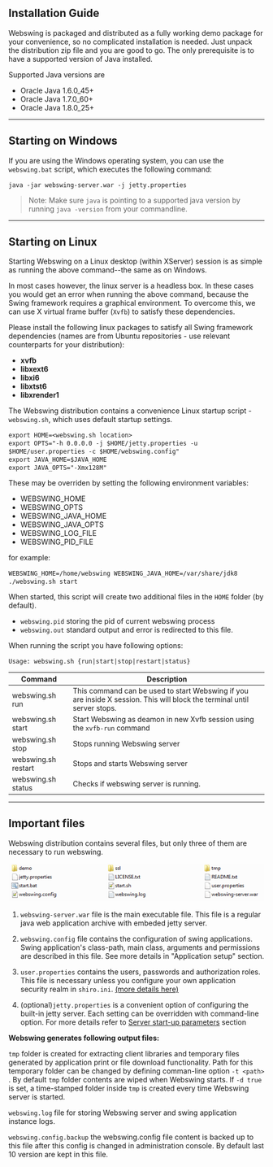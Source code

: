 ## Installation Guide
Webswing is packaged and distributed as a fully working demo package for your convenience, so no complicated installation is needed. Just unpack the distribution zip file and you are good to go. The only prerequisite is to have a supported version of Java installed. 

Supported Java versions are

* Oracle Java 1.6.0_45+
* Oracle Java 1.7.0_60+
* Oracle Java 1.8.0_25+

---

## Starting on Windows 

If you are using the Windows operating system, you can use the `webswing.bat` script, which executes the following command: 

```
java -jar webswing-server.war -j jetty.properties
``` 

> Note: Make sure `java` is pointing to a supported java version by running `java -version` from your commandline.  

---

## Starting on Linux 

Starting Webswing on a Linux desktop (within XServer) session is as simple as running the above command--the same as on Windows.

In most cases however, the linux server is a headless box. In these cases you would get an error when running the above command, because the Swing framework requires a graphical environment. To overcome this, we can use X virtual frame buffer (`Xvfb`) to satisfy these dependencies. 

Please install the following linux packages to satisfy all Swing framework dependencies (names are from Ubuntu repositories - use relevant counterparts for your distribution):

* **xvfb**
* **libxext6**
* **libxi6**
* **libxtst6**
* **libxrender1**


The Webswing distribution contains a convenience Linux startup script - `webswing.sh`, which uses default startup settings. 

```shell
export HOME=<webswing.sh location>
export OPTS="-h 0.0.0.0 -j $HOME/jetty.properties -u $HOME/user.properties -c $HOME/webswing.config"
export JAVA_HOME=$JAVA_HOME
export JAVA_OPTS="-Xmx128M" 
```

These may be overriden by setting the following environment variables: 

* WEBSWING_HOME
* WEBSWING_OPTS
* WEBSWING_JAVA_HOME
* WEBSWING_JAVA_OPTS
* WEBSWING_LOG_FILE
* WEBSWING_PID_FILE

for example: 
```shell
WEBSWING_HOME=/home/webswing WEBSWING_JAVA_HOME=/var/share/jdk8 ./webswing.sh start
```

When started, this script will create two additional files in the `HOME` folder (by default).

* `webswing.pid` storing the pid of current webswing process
* `webswing.out` standard output and error is redirected to this file.

When running the script you have following options:

```
Usage: webswing.sh {run|start|stop|restart|status}
``` 

Command 	        | Description
--------------------| ------------
webswing.sh run        | This command can be used to start Webswing if you are inside X session. This will block the terminal until server stops. 
webswing.sh start      | Start Webswing as deamon in new Xvfb session using the `xvfb-run` command
webswing.sh stop       | Stops running Webswing server
webswing.sh restart    | Stops and starts Webswing server
webswing.sh status     | Checks if webswing server is running. 

---

## Important files

Webswing distribution contains several files, but only three of them are necessary to run webswing.

![files.png](img/files.png)

1. `webswing-server.war` file is the main executable file. This file is a regular java web application archive with embeded jetty server.

2. `webswing.config` file contains the configuration of swing applications. Swing application's class-path, main class, arguments and permissions are described in this file. See more details in "Application setup" section.

3. `user.properties` contains the users, passwords and authorization roles. This file is necessary unless you configure your own application security realm in `shiro.ini`. [(more details here)](setup.md)

4. (optional)`jetty.properties` is a convenient option of configuring the built-in jetty server. Each setting can be overridden with command-line option. For more details refer to [Server start-up parameters](setup.md) section

**Webswing generates following output files:**

`tmp` folder is created for extracting client libraries and temporary files generated by application print or file download functionality. Path for this temporary folder can be changed by defining comman-line option `-t <path>` . By default `tmp` folder contents are wiped when Webswing starts. If `-d true` is set, a time-stamped folder inside `tmp` is created every time Webswing server is started.

`webswing.log` file for storing Webswing server and swing application instance logs.

`webswing.config.backup` the webswing.config file content is backed up to this file after this config is changed in administration console. By default last 10 version are kept in this file.

